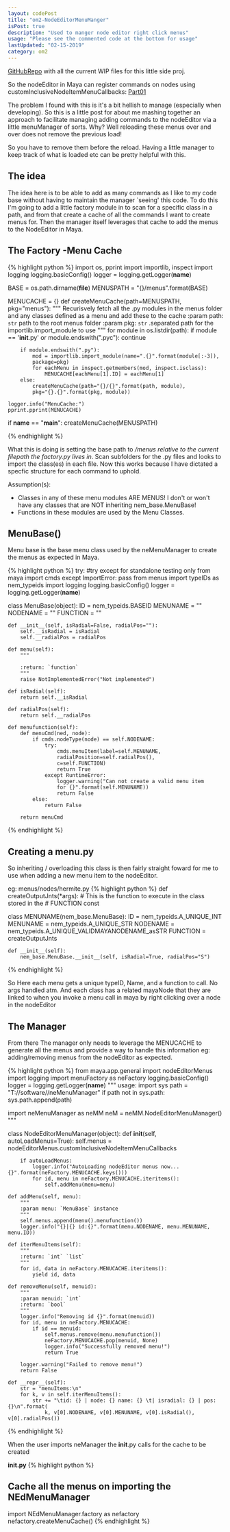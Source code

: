 ```yaml
---
layout: codePost
title: "om2-NodeEditorMenuManger"
isPost: true
description: "Used to manger node editor right click menus"
usage: "Please see the commented code at the bottom for usage"
lastUpdated: "02-15-2019"
category: om2
---
```

<a href ="https://github.com/jamesbdunlop/neMenuManager">GitHubRepo</a>
with all the current WIP files for this little side proj.

So the nodeEditor in Maya can register commands on nodes using
customInclusiveNodeItemMenuCallbacks: <a href="https://jamesbdunlop.github.io/om2/2018/04/21/nodeMenusNEd.html">Part01</a>

The problem I found with this is it's a bit hellish to manage (especially
when developing).
So this is a little post for about me mashing together an approach to
facilitate managing adding commands to the nodeEditor via a little
menuManager of sorts. Why? Well reloading these menus over and over
does not remove the previous load!

So you have to remove them before the reload. Having a little manager to keep
track of what is loaded etc can be pretty helpful with this.

## The idea ##

The idea here is to be able to add as many commands as I like to my
code base without having to maintain the manager `seeing' this code.
To do this I'm going to add a little factory module in to scan for a
specific class in a path, and from that create a cache of all the commands
I want to create menus for.
Then the manager itself leverages that cache to add the menus to the
NodeEditor in Maya.

## The Factory -Menu Cache ##

{% highlight python %}
import os, pprint
import importlib, inspect
import logging
logging.basicConfig()
logger = logging.getLogger(__name__)

BASE = os.path.dirname(__file__)
MENUSPATH = "{}/menus".format(BASE)


MENUCACHE = {}
def createMenuCache(path=MENUSPATH, pkg="menus"):
    """
    Recurisvely fetch all the .py modules in the menus folder and any
    classes defined as a menu and add these to the cache
    :param path: `str` path to the root menus folder
    :param pkg: `str` .separated path for the importlib.import_module to use
    """
    for module in os.listdir(path):
        if module == '__init__.py' or module.endswith(".pyc"):
            continue

        if module.endswith(".py"):
            mod = importlib.import_module(name=".{}".format(module[:-3]),
            package=pkg)
            for eachMenu in inspect.getmembers(mod, inspect.isclass):
                MENUCACHE[eachMenu[1].ID] = eachMenu[1]
        else:
            createMenuCache(path="{}/{}".format(path, module),
            pkg="{}.{}".format(pkg, module))

    logger.info("MenuCache:")
    pprint.pprint(MENUCACHE)

if __name__ == "__main__":
    createMenuCache(MENUSPATH)


{% endhighlight %}

What this is doing is setting the base path to */menus relative to the
current filepath the factory.py lives in*. Scan subfolders for the .py
files and looks to import the class(es) in each file.
Now this works because I have dictated a specfic structure for each command
to uphold.

Assumption(s):
- Classes in any of these menu modules ARE MENUS! I don't or won't have
any classes that are NOT inheriting nem_base.MenuBase!
- Functions in these modules are used by the Menu Classes.

## MenuBase() ##
Menu base is the base menu class used by the neMenuManager to create
the menus as expected in Maya.

{% highlight python %}
try: #try except for standalone testing only
    from maya import cmds
except ImportError:
    pass
from menus import typeIDs as nem_typeids
import logging
logging.basicConfig()
logger = logging.getLogger(__name__)


class MenuBase(object):
    ID = nem_typeids.BASEID
    MENUNAME = ""
    NODENAME = ""
    FUNCTION = ""

    def __init__(self, isRadial=False, radialPos=""):
        self.__isRadial = isRadial
        self.__radialPos = radialPos

    def menu(self):
        """

        :return: `function`
        """
        raise NotImplementedError("Not implemented")

    def isRadial(self):
        return self.__isRadial

    def radialPos(self):
        return self.__radialPos

    def menufunction(self):
        def menuCmd(ned, node):
            if cmds.nodeType(node) == self.NODENAME:
                try:
                    cmds.menuItem(label=self.MENUNAME,
                    radialPosition=self.radialPos(),
                    c=self.FUNCTION)
                    return True
                except RuntimeError:
                    logger.warning("Can not create a valid menu item
                    for {}".format(self.MENUNAME))
                    return False
            else:
                return False

        return menuCmd

{% endhighlight %}

## Creating a menu.py ##
So inheriting / overloading this class is then fairly straight foward
for me to use when adding a new menu item to the nodeEditor.

eg: menus/nodes/hermite.py
{% highlight python %}
def createOutputJnts(*args):
    # This is the function to execute in the class stored in the
    # FUNCTION const

class MENUNAME(nem_base.MenuBase):
    ID = nem_typeids.A_UNIQUE_INT
    MENUNAME = nem_typeids.A_UNIQUE_STR
    NODENAME = nem_typeids.A_UNIQUE_VALIDMAYANODENAME_asSTR
    FUNCTION = createOutputJnts

    def __init__(self):
        nem_base.MenuBase.__init__(self, isRadial=True, radialPos="S")
{% endhighlight %}

So Here each menu gets a unique typeID, Name, and a function to call.
No args handled atm.
And each class has a related mayaNode that they are linked to when you
invoke a menu call in maya by right clicking over a node in the nodeEditor

## The Manager ##

From there The manager only needs to leverage the MENUCACHE to generate
all the menus and provide a way to handle this information
eg: adding/removing menus from the nodeEditor as expected.

{% highlight python %}
from maya.app.general import nodeEditorMenus
import logging
import menuFactory as neFactory
logging.basicConfig()
logger = logging.getLogger(__name__)
"""
usage:
import sys
path = "T://software//neMenuManager"
if path not in sys.path:
    sys.path.append(path)

import neMenuManager as neMM
neM = neMM.NodeEditorMenuManager()
"""

class NodeEditorMenuManager(object):
    def __init__(self, autoLoadMenus=True):
        self.menus = nodeEditorMenus.customInclusiveNodeItemMenuCallbacks

        if autoLoadMenus:
            logger.info("AutoLoading nodeEditor menus now... {}".format(neFactory.MENUCACHE.keys()))
            for id, menu in neFactory.MENUCACHE.iteritems():
                self.addMenu(menu=menu)

    def addMenu(self, menu):
        """
        :param menu: `MenuBase` instance
        """
        self.menus.append(menu().menufunction())
        logger.info("{}|{} id:{}".format(menu.NODENAME, menu.MENUNAME, menu.ID))

    def iterMenuItems(self):
        """
        :return: `int` `list`
        """
        for id, data in neFactory.MENUCACHE.iteritems():
            yield id, data

    def removeMenu(self, menuid):
        """
        :param menuid: `int`
        :return: `bool`
        """
        logger.info("Removing id {}".format(menuid))
        for id, menu in neFactory.MENUCACHE:
            if id == menuid:
                self.menus.remove(menu.menufunction())
                neFactory.MENUCACHE.pop(menuid, None)
                logger.info("Successfully removed menu!")
                return True

        logger.warning("Failed to remove menu!")
        return False

    def __repr__(self):
        str = "menuItems:\n"
        for k, v in self.iterMenuItems():
            str += "\tid: {} | node: {} name: {} \t| isradial: {} | pos: {}\n".format(
                k, v[0].NODENAME, v[0].MENUNAME, v[0].isRadial(), v[0].radialPos())

{% endhighlight %}

When the user imports neManager the __init__.py calls for the cache to be
created

__init.py__
{% highlight python %}
## Cache all the menus on importing the NEdMenuManager
import NEdMenuManager.factory as nefactory
nefactory.createMenuCache()
{% endhighlight %}
